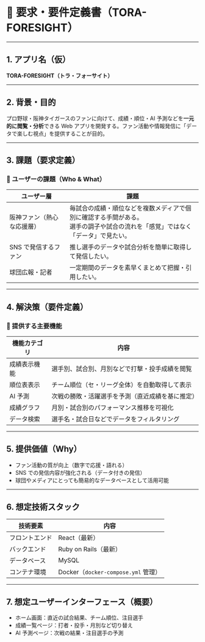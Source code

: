 # 📝 要求・要件定義書（TORA-FORESIGHT）

---

## 1. アプリ名（仮）

**TORA-FORESIGHT（トラ・フォーサイト）**

---

## 2. 背景・目的

プロ野球・阪神タイガースのファンに向けて、成績・順位・AI 予測などを**一元的に閲覧・分析**できる Web アプリを開発する。ファン活動や情報発信に「データで楽しむ視点」を提供することが目的。

---

## 3. 課題（要求定義）

### 🎯 ユーザーの課題（Who & What）

| ユーザー層                 | 課題                                                                                                                             |
| -------------------------- | -------------------------------------------------------------------------------------------------------------------------------- |
| 阪神ファン（熱心な応援層） | 毎試合の成績・順位などを複数メディアで個別に確認する手間がある。<br>選手の調子や試合の流れを「感覚」ではなく「データ」で見たい。 |
| SNS で発信するファン       | 推し選手のデータや試合分析を簡単に取得して発信したい。                                                                           |
| 球団広報・記者             | 一定期間のデータを素早くまとめて把握・引用したい。                                                                               |

---

## 4. 解決策（要件定義）

### 📌 提供する主要機能

| 機能カテゴリ | 内容                                             |
| ------------ | ------------------------------------------------ |
| 成績表示機能 | 選手別、試合別、月別などで打撃・投手成績を閲覧   |
| 順位表表示   | チーム順位（セ・リーグ全体）を自動取得して表示   |
| AI 予測      | 次戦の勝敗・活躍選手を予測（直近成績を基に推定） |
| 成績グラフ   | 月別・試合別のパフォーマンス推移を可視化         |
| データ検索   | 選手名・試合日などでデータをフィルタリング       |

---

## 5. 提供価値（Why）

- ファン活動の質が向上（数字で応援・語れる）
- SNS での発信内容が強化される（データ付きの発信）
- 球団やメディアにとっても簡易的なデータベースとして活用可能

---

## 6. 想定技術スタック

| 技術要素       | 内容                                |
| -------------- | ----------------------------------- |
| フロントエンド | React（最新）                       |
| バックエンド   | Ruby on Rails（最新）               |
| データベース   | MySQL                               |
| コンテナ環境   | Docker（`docker-compose.yml` 管理） |

---

## 7. 想定ユーザーインターフェース（概要）

- ホーム画面：直近の試合結果、チーム順位、注目選手
- 成績一覧ページ：打者・投手・月別など切り替え
- AI 予測ページ：次戦の結果・注目選手の予測
